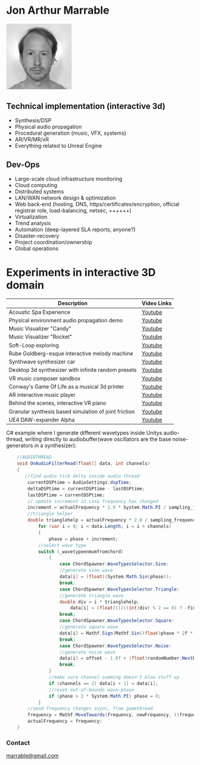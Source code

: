 # Jon Arthur Marrable
<img src="stuff/photo.jpg" width="35%" alt="Hei!" class="inline"/>

## Technical implementation (interactive 3d)
- Synthesis/DSP
- Physical audio propagation
- Procedural generation (music, VFX, systems)
- AR/VR/MR/xR
- Everything related to Unreal Engine

## Dev-Ops
- Large-scale cloud infrastructure monitoring
- Cloud computing
- Distributed systems
- LAN/WAN network design & optimization
- Web back-end (hosting, DNS, https/certificates/encryption, official registrar role, load-balancing, netsec, ++++++)
- Virtualization
- Trend analysis
- Automation (deep-layered SLA reports, anyone?)
- Disaster-recovery
- Project coordination/ownership
- Global operations

# Experiments in interactive 3D domain

Description | Video Links
------------ | -------------
Acoustic Spa Experience | [Youtube](https://youtu.be/Sf01NNtXoS8)
Physical environment audio propagation demo | [Youtube](https://youtu.be/dqOSnjrB9xI)
Music Visualizer "Candy" | [Youtube](https://youtu.be/5Hb8X3R4TWY)
Music Visualizer "Rocket" | [Youtube](https://youtu.be/m6ZYMHoDMBQ)
Soft-Loop exploring | [Youtube](https://youtu.be/Xr4OubfF4RE)
Rube Goldberg-esque interactive melody machine | [Youtube](https://youtu.be/Ha2dC7se8yA)
Synthwave synthesizer car | [Youtube](https://youtu.be/sgXgEhou9Kg)
Desktop 3d synthesizer with infinite random presets | [Youtube](https://youtu.be/0lCJlrf3Bj8)
VR music composer sandbox | [Youtube](https://youtu.be/lIurIrjB7CQ)
Conway's Game Of Life as a musical 3d printer | [Youtube](https://youtu.be/S72HPXI7Xjo)
AR interactive music player | [Youtube](https://youtu.be/_nf9XGepmZI)
Behind the scenes, interactive VR piano | [Youtube](https://youtu.be/aumCMQFEFoQ)
Granular synthesis based simulation of joint friction | [Youtube](https://youtu.be/zm4DmIe8pVE)
UE4 DAW-expander Alpha | [Youtube](https://youtu.be/tdfm-SxgSA8)


C# example where I generate different wavetypes inside Unitys audio-thread, writing directly to audiobuffer(wave oscillators are the base noise-generators in a synthesizer):
```cs
    //AUDIOTHREAD
    void OnAudioFilterRead(float[] data, int channels)
    {
       //find audio tick delta inside audio thread
        currentDSPtime = AudioSettings.dspTime;
        deltaDSPtime = currentDSPtime - lastDSPtime;
        lastDSPtime = currentDSPtime;
        // update increment in case frequency has changed
        increment = actualFrequency * 2.0 * System.Math.PI / sampling_frequency;
        //triangle helper
        double trianglehelp = actualFrequency * 2.0 / sampling_frequency;
            for (var i = 0; i < data.Length; i = i + channels)
            {
                phase = phase + increment;
            //select wave type
            switch (_wavetypeenmumfromchord)
                {
                    case ChordSpawner.WaveTypesSelector.Sine:
                    //generate sine wave
                    data[i] = (float)(System.Math.Sin(phase));
                    break;
                    case ChordSpawner.WaveTypesSelector.Triangle:
                    //generate triangle wave
                    double div = i * trianglehelp;
                        data[i] = (float)(((((int)div) % 2 == 0) ? -finalOscGain : finalOscGain) * (1.0 - 2.0 * (div - (int)div)));
                    break;
                    case ChordSpawner.WaveTypesSelector.Square:
                    //generate square wave
                    data[i] = Mathf.Sign(Mathf.Sin((float)phase * 2f * Mathf.PI));
                    break;
                    case ChordSpawner.WaveTypesSelector.Noise:
                    //generate noise wave
                    data[i] = offset - 1.0f + (float)randomNumber.NextDouble() * 2.0f;
                    break;
                }
                //make sure channel-summing doesn't blow stuff up
                if (channels == 2) data[i + 1] = data[i];
                //reset out-of-bounds wave-phase
                if (phase > 2 * System.Math.PI) phase = 0;
            }
        //send frequency changes async, from gamethread
        frequency = Mathf.MoveTowards(frequency, newFrequency, ((frequency + newFrequency) * (1 / noteLerpSpeedInSec)) * (float)deltaDSPtime);
        actualFrequency = frequency;
    }
```

### Contact

marrable@gmail.com

